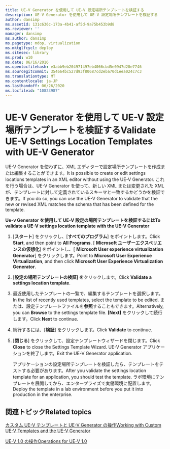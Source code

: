 ```yaml
---
title: UE-V Generator を使用して UE-V 設定場所テンプレートを検証する
description: UE-V Generator を使用して UE-V 設定場所テンプレートを検証する
author: dansimp
ms.assetid: 131c636c-173a-4b41-af5d-9a75b453b9d8
ms.reviewer: ''
manager: dansimp
ms.author: dansimp
ms.pagetype: mdop, virtualization
ms.mktglfcycl: deploy
ms.sitesec: library
ms.prod: w10
ms.date: 06/16/2016
ms.openlocfilehash: e3abb9eb204971497eb4066cbd5e0947d28e7746
ms.sourcegitcommit: 354664bc527d93f80687cd2eba70d1eea024c7c3
ms.translationtype: MT
ms.contentlocale: ja-JP
ms.lasthandoff: 06/26/2020
ms.locfileid: "10823987"
---
```

# <span data-ttu-id="a64e7-103">UE-V Generator を使用して UE-V 設定場所テンプレートを検証する</span><span class="sxs-lookup"><span data-stu-id="a64e7-103">Validate UE-V Settings Location Templates with UE-V Generator</span></span>


<span data-ttu-id="a64e7-104">UE-V Generator を使わずに、XML エディターで設定場所テンプレートを作成または編集することができます。</span><span class="sxs-lookup"><span data-stu-id="a64e7-104">It is possible to create or edit settings locations templates in an XML editor without using the UE-V Generator.</span></span> <span data-ttu-id="a64e7-105">これを行う場合は、UE-V Generator を使って、新しい XML または変更された XML が、テンプレートに対して定義されているスキーマと一致するかどうかを検証できます。</span><span class="sxs-lookup"><span data-stu-id="a64e7-105">If you do so, you can use the UE-V Generator to validate that the new or revised XML matches the schema that has been defined for the template.</span></span>

**<span data-ttu-id="a64e7-106">Ue-v Generator を使用して UE-V 設定の場所テンプレートを検証するには</span><span class="sxs-lookup"><span data-stu-id="a64e7-106">To validate a UE-V settings location template with the UE-V Generator</span></span>**

1.  <span data-ttu-id="a64e7-107">[**スタート**] をクリックし、[**すべてのプログラム**] をポイントします。</span><span class="sxs-lookup"><span data-stu-id="a64e7-107">Click **Start**, and then point to **All Programs**.</span></span> <span data-ttu-id="a64e7-108">[ **Microsoft ユーザーエクスペリエンスの仮想化**] をポイントし、[ **Microsoft User experience virtualization Generator**] をクリックします。</span><span class="sxs-lookup"><span data-stu-id="a64e7-108">Point to **Microsoft User Experience Virtualization**, and then click **Microsoft User Experience Virtualization Generator**.</span></span>

2.  <span data-ttu-id="a64e7-109">[**設定の場所テンプレートの検証] を**クリックします。</span><span class="sxs-lookup"><span data-stu-id="a64e7-109">Click **Validate a settings location template**.</span></span>

3.  <span data-ttu-id="a64e7-110">最近使用したテンプレートの一覧で、編集するテンプレートを選択します。</span><span class="sxs-lookup"><span data-stu-id="a64e7-110">In the list of recently used templates, select the template to be edited.</span></span> <span data-ttu-id="a64e7-111">または、設定テンプレートファイルを**参照**することもできます。</span><span class="sxs-lookup"><span data-stu-id="a64e7-111">Alternatively, you can **Browse** to the settings template file.</span></span> <span data-ttu-id="a64e7-112">**[Next]** をクリックして続行します。</span><span class="sxs-lookup"><span data-stu-id="a64e7-112">Click **Next** to continue.</span></span>

4.  <span data-ttu-id="a64e7-113">続行するには、[**検証**] をクリックします。</span><span class="sxs-lookup"><span data-stu-id="a64e7-113">Click **Validate** to continue.</span></span>

5.  <span data-ttu-id="a64e7-114">[**閉じる**] をクリックして、設定テンプレートウィザードを閉じます。</span><span class="sxs-lookup"><span data-stu-id="a64e7-114">Click **Close** to close the Settings Template Wizard.</span></span> <span data-ttu-id="a64e7-115">UE-V Generator アプリケーションを終了します。</span><span class="sxs-lookup"><span data-stu-id="a64e7-115">Exit the UE-V Generator application.</span></span>

    <span data-ttu-id="a64e7-116">アプリケーションの設定場所テンプレートを検証したら、テンプレートをテストする必要があります。</span><span class="sxs-lookup"><span data-stu-id="a64e7-116">After you validate the settings location template for an application, you should test the template.</span></span> <span data-ttu-id="a64e7-117">ラボ環境にテンプレートを展開してから、エンタープライズで実働環境に配置します。</span><span class="sxs-lookup"><span data-stu-id="a64e7-117">Deploy the template in a lab environment before you put it into production in the enterprise.</span></span>

## <span data-ttu-id="a64e7-118">関連トピック</span><span class="sxs-lookup"><span data-stu-id="a64e7-118">Related topics</span></span>


[<span data-ttu-id="a64e7-119">カスタム UE-V テンプレートと UE-V Generator の操作</span><span class="sxs-lookup"><span data-stu-id="a64e7-119">Working with Custom UE-V Templates and the UE-V Generator</span></span>](working-with-custom-ue-v-templates-and-the-ue-v-generator.md)

[<span data-ttu-id="a64e7-120">UE-V 1.0 の操作</span><span class="sxs-lookup"><span data-stu-id="a64e7-120">Operations for UE-V 1.0</span></span>](operations-for-ue-v-10.md)

 

 





